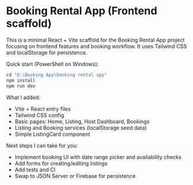 # Booking Rental App (Frontend scaffold)

This is a minimal React + Vite scaffold for the Booking Rental App project focusing on frontend features and booking workflow. It uses Tailwind CSS and localStorage for persistence.

Quick start (PowerShell on Windows):

```powershell
cd "D:\Booking App\booking rental app"
npm install
npm run dev
```

What I added:
- Vite + React entry files
- Tailwind CSS config
- Basic pages: Home, Listing, Host Dashboard, Bookings
- Listing and Booking services (localStorage seed data)
- Simple ListingCard component

Next steps I can take for you:
- Implement booking UI with date range picker and availability checks
- Add forms for creating/editing listings
- Add tests and CI
- Swap to JSON Server or Firebase for persistence

